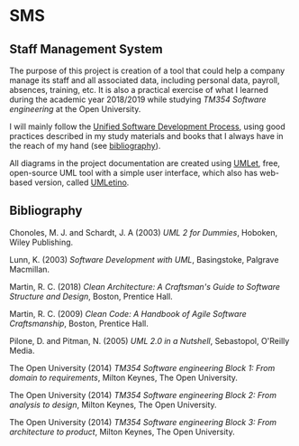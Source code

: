 # SMS

## Staff Management System

The purpose of this project is creation of a tool that could help a company manage its staff and all associated data, including personal data, payroll, absences, training, etc. It is also a practical exercise of what I learned during the academic year 2018/2019 while studying _TM354 Software engineering_ at the Open University.

I will mainly follow the [Unified Software Development Process](https://en.wikipedia.org/wiki/Unified_Process), using good practices described in my study materials and books that I always have in the reach of my hand (see [bibliography](#bibliography)).

All diagrams in the project documentation are created using [UMLet](https://www.umlet.com/), free, open-source UML tool with a simple user interface, which also has web-based version, called [UMLetino](http://www.umletino.com/).

## Bibliography

Chonoles, M. J. and Schardt, J. A (2003) _UML 2 for Dummies_, Hoboken, Wiley Publishing.

Lunn, K. (2003) _Software Development with UML_, Basingstoke, Palgrave Macmillan.

Martin, R. C. (2018) _Clean Architecture: A Craftsman's Guide to Software Structure and Design_, Boston, Prentice Hall.

Martin, R. C. (2009) _Clean Code: A Handbook of Agile Software Craftsmanship_, Boston, Prentice Hall.

Pilone, D. and Pitman, N. (2005) _UML 2.0 in a Nutshell_, Sebastopol, O'Reilly Media.

The Open University (2014) _TM354 Software engineering Block 1: From domain to requirements_, Milton Keynes, The Open University.

The Open University (2014) _TM354 Software engineering Block 2: From analysis to design_, Milton Keynes, The Open University.

The Open University (2014) _TM354 Software engineering Block 3: From architecture to product_, Milton Keynes, The Open University.
